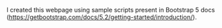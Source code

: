 I created this webpage using sample scripts present in Bootstrap 5 docs (https://getbootstrap.com/docs/5.2/getting-started/introduction/).
